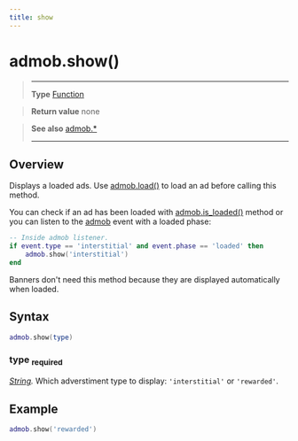 ```yaml
---
title: show
---
```

# admob.show()

> --------------------- ------------------------------------------------------------------------------------------
> __Type__              [Function](https://docs.coronalabs.com/api/type/Function.html)

> __Return value__      none

> __See also__          [admob.*](/extension/admob/)
> --------------------- ------------------------------------------------------------------------------------------

## Overview

Displays a loaded ads. Use [admob.load()](/extension/admob/load) to load an ad before calling this method.

You can check if an ad has been loaded with [admob.is_loaded()](/extension/admob/is_loaded) method or you can listen to the [admob](/extension/admob/event/admob/) event with a loaded phase:
```lua
-- Inside admob listener.
if event.type == 'interstitial' and event.phase == 'loaded' then
	admob.show('interstitial')
end
```

Banners don't need this method because they are displayed automatically when loaded.

## Syntax
```lua
admob.show(type)
```
### type <sub>required</sub>
_[String](https://docs.coronalabs.com/api/type/String.html)._ Which adverstiment type to display: `'interstitial'` or `'rewarded'`.

## Example

```lua
admob.show('rewarded')
```
